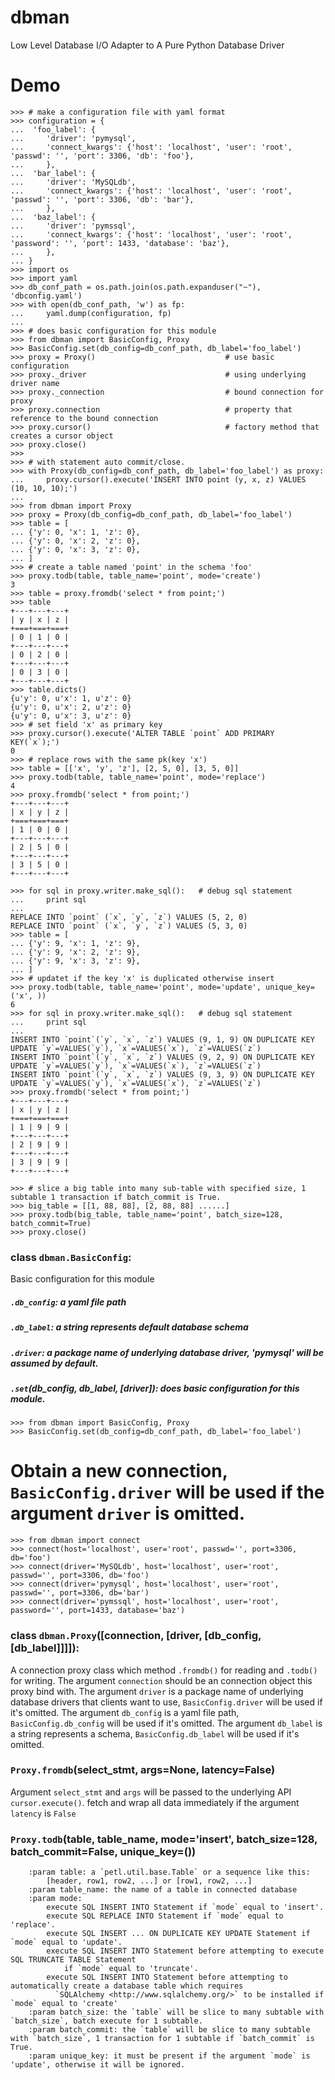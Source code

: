 # dbman
Low Level Database I/O Adapter to A Pure Python Database Driver

# Demo
```
>>> # make a configuration file with yaml format
>>> configuration = {
...  'foo_label': {
...     'driver': 'pymysql',
...     'connect_kwargs': {'host': 'localhost', 'user': 'root', 'passwd': '', 'port': 3306, 'db': 'foo'},
...     },
...  'bar_label': {
...     'driver': 'MySQLdb',
...     'connect_kwargs': {'host': 'localhost', 'user': 'root', 'passwd': '', 'port': 3306, 'db': 'bar'},
...     },
...  'baz_label': {
...     'driver': 'pymssql',
...     'connect_kwargs': {'host': 'localhost', 'user': 'root', 'password': '', 'port': 1433, 'database': 'baz'},
...     },
... }
>>> import os
>>> import yaml
>>> db_conf_path = os.path.join(os.path.expanduser("~"), 'dbconfig.yaml')
>>> with open(db_conf_path, 'w') as fp:
...     yaml.dump(configuration, fp)
...
>>> # does basic configuration for this module
>>> from dbman import BasicConfig, Proxy
>>> BasicConfig.set(db_config=db_conf_path, db_label='foo_label')
>>> proxy = Proxy()                             # use basic configuration
>>> proxy._driver                               # using underlying driver name
>>> proxy._connection                           # bound connection for proxy
>>> proxy.connection                            # property that reference to the bound connection
>>> proxy.cursor()                              # factory method that creates a cursor object
>>> proxy.close()
>>>
>>> # with statement auto commit/close.
>>> with Proxy(db_config=db_conf_path, db_label='foo_label') as proxy:
...     proxy.cursor().execute('INSERT INTO point (y, x, z) VALUES (10, 10, 10);')
...
>>> from dbman import Proxy
>>> proxy = Proxy(db_config=db_conf_path, db_label='foo_label')
>>> table = [
... {'y': 0, 'x': 1, 'z': 0},
... {'y': 0, 'x': 2, 'z': 0},
... {'y': 0, 'x': 3, 'z': 0},
... ]
>>> # create a table named 'point' in the schema 'foo'
>>> proxy.todb(table, table_name='point', mode='create') 
3
>>> table = proxy.fromdb('select * from point;')
>>> table
+---+---+---+
| y | x | z |
+===+===+===+
| 0 | 1 | 0 |
+---+---+---+
| 0 | 2 | 0 |
+---+---+---+
| 0 | 3 | 0 |
+---+---+---+
>>> table.dicts()
{u'y': 0, u'x': 1, u'z': 0}
{u'y': 0, u'x': 2, u'z': 0}
{u'y': 0, u'x': 3, u'z': 0}
>>> # set field 'x' as primary key
>>> proxy.cursor().execute('ALTER TABLE `point` ADD PRIMARY KEY(`x`);')  
0
>>> # replace rows with the same pk(key 'x')
>>> table = [['x', 'y', 'z'], [2, 5, 0], [3, 5, 0]]
>>> proxy.todb(table, table_name='point', mode='replace')
4
>>> proxy.fromdb('select * from point;')
+---+---+---+
| x | y | z |
+===+===+===+
| 1 | 0 | 0 |
+---+---+---+
| 2 | 5 | 0 |
+---+---+---+
| 3 | 5 | 0 |
+---+---+---+

>>> for sql in proxy.writer.make_sql():   # debug sql statement
...     print sql
...
REPLACE INTO `point` (`x`, `y`, `z`) VALUES (5, 2, 0)
REPLACE INTO `point` (`x`, `y`, `z`) VALUES (5, 3, 0)
>>> table = [
... {'y': 9, 'x': 1, 'z': 9},
... {'y': 9, 'x': 2, 'z': 9},
... {'y': 9, 'x': 3, 'z': 9},
... ]
>>> # updatet if the key 'x' is duplicated otherwise insert
>>> proxy.todb(table, table_name='point', mode='update', unique_key=('x', )) 
6
>>> for sql in proxy.writer.make_sql():   # debug sql statement
...     print sql
...
INSERT INTO `point`(`y`, `x`, `z`) VALUES (9, 1, 9) ON DUPLICATE KEY UPDATE `y`=VALUES(`y`), `x`=VALUES(`x`), `z`=VALUES(`z`)
INSERT INTO `point`(`y`, `x`, `z`) VALUES (9, 2, 9) ON DUPLICATE KEY UPDATE `y`=VALUES(`y`), `x`=VALUES(`x`), `z`=VALUES(`z`)
INSERT INTO `point`(`y`, `x`, `z`) VALUES (9, 3, 9) ON DUPLICATE KEY UPDATE `y`=VALUES(`y`), `x`=VALUES(`x`), `z`=VALUES(`z`)
>>> proxy.fromdb('select * from point;')
+---+---+---+
| x | y | z |
+===+===+===+
| 1 | 9 | 9 |
+---+---+---+
| 2 | 9 | 9 |
+---+---+---+
| 3 | 9 | 9 |
+---+---+---+

>>> # slice a big table into many sub-table with specified size, 1 subtable 1 transaction if batch_commit is True.
>>> big_table = [[1, 88, 88], [2, 88, 88] ......]
>>> proxy.todb(big_table, table_name='point', batch_size=128, batch_commit=True)
>>> proxy.close()
```


### class ``dbman.BasicConfig``:
Basic configuration for this module

##### `.db_config`: a yaml file path
##### `.db_label`: a string represents default database schema
##### `.driver`: a package name of underlying database driver, 'pymysql' will be assumed by default.
##### ``.set``(db_config, db_label, [driver]): does basic configuration for this module.

```
>>> from dbman import BasicConfig, Proxy
>>> BasicConfig.set(db_config=db_conf_path, db_label='foo_label') 
```
   	

# Obtain a new connection, `BasicConfig.driver` will be used if the argument `driver` is omitted.
```
>>> from dbman import connect
>>> connect(host='localhost', user='root', passwd='', port=3306, db='foo')
>>> connect(driver='MySQLdb', host='localhost', user='root', passwd='', port=3306, db='foo') 
>>> connect(driver='pymysql', host='localhost', user='root', passwd='', port=3306, db='bar') 
>>> connect(driver='pymssql', host='localhost', user='root', password='', port=1433, database='baz') 
```

### class ``dbman.Proxy``([connection, [driver, [db_config, [db_label]]]]):
A connection proxy class which method `.fromdb()` for reading and `.todb()` for writing.
The argument `connection` should be an connection object this proxy bind with.
The argument `driver` is a package name of underlying database drivers that clients want to use, `BasicConfig.driver`
      will be used if it's omitted.
The argument `db_config` is a yaml file path, `BasicConfig.db_config` will be used if it's omitted.
The argument `db_label` is a string represents a schema, `BasicConfig.db_label` will be used if it's omitted.


### `Proxy.fromdb`(select_stmt, args=None, latency=False)
Argument `select_stmt` and `args` will be passed to the underlying API `cursor.execute()`.
fetch and wrap all data immediately if the argument `latency` is `False`


### `Proxy.todb`(table, table_name, mode='insert',  batch_size=128, batch_commit=False, unique_key=())
        :param table: a `petl.util.base.Table` or a sequence like this:
            [header, row1, row2, ...] or [row1, row2, ...]
        :param table_name: the name of a table in connected database
        :param mode:
            execute SQL INSERT INTO Statement if `mode` equal to 'insert'.
            execute SQL REPLACE INTO Statement if `mode` equal to 'replace'.
            execute SQL INSERT ... ON DUPLICATE KEY UPDATE Statement if `mode` equal to 'update'.
            execute SQL INSERT INTO Statement before attempting to execute SQL TRUNCATE TABLE Statement
                if `mode` equal to 'truncate'.
            execute SQL INSERT INTO Statement before attempting to automatically create a database table which requires
              `SQLAlchemy <http://www.sqlalchemy.org/>` to be installed if `mode` equal to 'create'
        :param batch_size: the `table` will be slice to many subtable with `batch_size`, batch execute for 1 subtable.
        :param batch_commit: the `table` will be slice to many subtable with `batch_size`, 1 transaction for 1 subtable if `batch_commit` is True.
        :param unique_key: it must be present if the argument `mode` is 'update', otherwise it will be ignored.